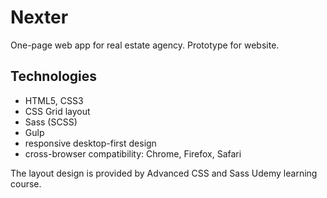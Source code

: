 # Nexter

One-page web app for real estate agency.
Prototype for website.

## Technologies

- HTML5, CSS3
- CSS Grid layout
- Sass (SCSS)
- Gulp
- responsive desktop-first design
- cross-browser compatibility: Chrome, Firefox, Safari

The layout design is provided by Advanced CSS and Sass Udemy learning course.
